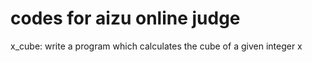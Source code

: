 # codes for aizu online judge
x_cube: write a program which calculates the cube of a given integer x
